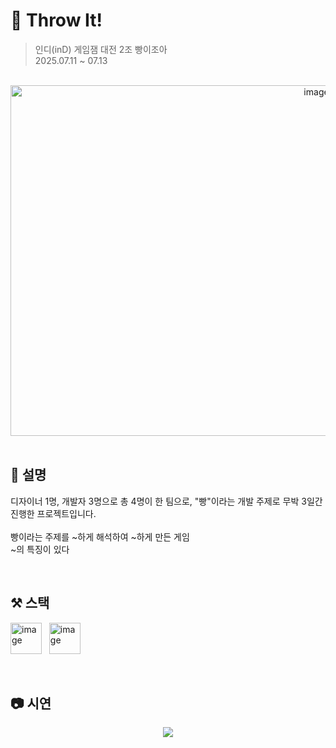# 🌭 Throw It!
> 인디(inD) 게임잼 대전 2조 빵이조아  
> 2025.07.11 ~ 07.13

<br>

<div align = "center">
  <img width="963" height="561" alt="image" src="https://github.com/user-attachments/assets/ff29d8f0-2365-4674-82d9-59103c488d8a" />
</div>

<br>

## 📄 설명
디자이너 1명, 개발자 3명으로 총 4명이 한 팀으로, "빵"이라는 개발 주제로 무박 3일간 진행한 프로젝트입니다.  
<br>
빵이라는 주제를 ~하게 해석하여 ~하게 만든 게임  
~의 특징이 있다

<br>

## ⚒️ 스택
<img width="50" height="50" alt="image" src="https://github.com/user-attachments/assets/4213a520-9f72-4a18-91e4-904ba252ea28" /> &nbsp;
<img width="50" height="50" alt="image" src="https://github.com/user-attachments/assets/68513a58-fdb4-4d08-a454-2d30d105e8bc" />


<br>

## 📷 시연
<div align = "center">
  <img src="https://github.com/user-attachments/assets/63333f6f-5a86-471c-a65a-f23d0425e6ae">
</div>

<br>
